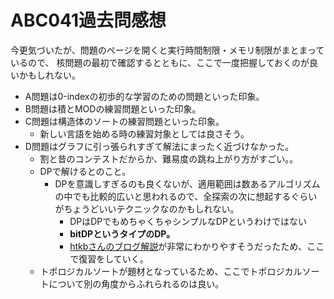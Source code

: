 # ABC041過去問感想

今更気づいたが、問題のページを開くと実行時間制限・メモリ制限がまとまっているので、
核問題の最初で確認するとともに、ここで一度把握しておくのが良いかもしれない。

- A問題は0-indexの初歩的な学習のための問題といった印象。
- B問題は積とMODの練習問題といった印象。
- C問題は構造体のソートの練習問題といった印象。
  - 新しい言語を始める時の練習対象としては良さそう。
- D問題はグラフに引っ張られすぎて解法にまったく近づけなかった。
  - 割と昔のコンテストだからか、難易度の跳ね上がり方がすごい。。
  - DPで解けるとのこと。
    - DPを意識しすぎるのも良くないが、適用範囲は数あるアルゴリズムの中でも比較的広いと思われるので、全探索の次に想起するぐらいがちょうどいいテクニックなのかもしれない。
      - DPはDPでもめちゃくちゃシンプルなDPというわけではない
      - **bitDPというタイプのDP。**
      - [htkbさんのブログ解説](https://htkb-procon.hateblo.jp/entry/2017/06/05/222359)が非常にわかりやすそうだったため、ここで復習をしていく。
  - トポロジカルソートが題材となっているため、ここでトポロジカルソートについて別の角度からふれられるのは良い。


